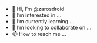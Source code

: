 - 👋 Hi, I’m @zarosdroid
- 👀 I’m interested in ...
- 🌱 I’m currently learning ...
- 💞️ I’m looking to collaborate on ...
- 📫 How to reach me ...

<!---
zarosdroid/zarosdroid is a ✨ special ✨ repository because its `README.md` (this file) appears on your GitHub profile.
You can click the Preview link to take a look at your changes.
--->

